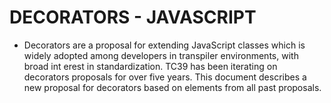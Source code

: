
# DECORATORS - JAVASCRIPT

 - Decorators are a proposal for extending JavaScript classes which is widely adopted among developers in transpiler environments, with broad   int erest in standardization. TC39 has been iterating on decorators proposals for over five years. This document describes a new proposal for decorators based on elements from all past proposals.